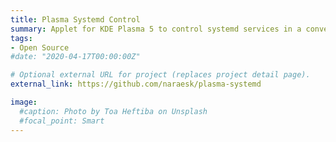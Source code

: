 ```yaml
---
title: Plasma Systemd Control
summary: Applet for KDE Plasma 5 to control systemd services in a convenient way. It provides a clean user interface and can be placed directly on your Plasma desktop. It is written with Qt in C++, QML, and JavaScript.
tags:
- Open Source
#date: "2020-04-17T00:00:00Z"

# Optional external URL for project (replaces project detail page).
external_link: https://github.com/naraesk/plasma-systemd

image:
  #caption: Photo by Toa Heftiba on Unsplash
  #focal_point: Smart
---
```

